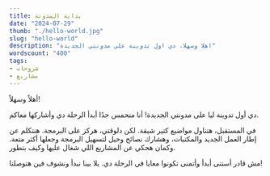 ```yaml
---
title: بداية المدونة
date: "2024-07-29"
thumb: "./hello-world.jpg"
slug: "hello-world"
description: "اهلا وسهلا، دي اول تدوينة علي مدونتي الجديدة"
wordscount: "400"
tags:
- شروحات
- مشاريع
---
```


أهلاً وسهلاً!

دي أول تدوينة ليا على مدونتي الجديدة! أنا متحمس جدًا أبدأ الرحلة دي وأشاركها معاكم.

في المستقبل، هتناول مواضيع كتير شيقة. لكن دلوقتي، هركز على البرمجة. هنتكلم عن إطار العمل الجديد والمكتبات، وهشارك نصائح وحيل لتسهيل البرمجة وجعلها أكثر متعة. وكمان هحكي عن المشاريع اللي شغال عليها وكيف بتطور.

مش قادر أستنى أبدأ وأتمنى تكونوا معايا في الرحلة دي. يلا بينا نبدأ ونشوف فين هتوصلنا!